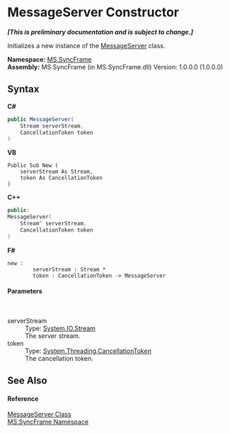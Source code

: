 # MessageServer Constructor 
 _**\[This is preliminary documentation and is subject to change.\]**_

Initializes a new instance of the <a href="f9ac6753-24e8-39a3-c2af-41be495e8274">MessageServer</a> class.

**Namespace:**&nbsp;<a href="de148c19-6fcd-6ea5-c13c-94525bd1dd5b">MS.SyncFrame</a><br />**Assembly:**&nbsp;MS.SyncFrame (in MS.SyncFrame.dll) Version: 1.0.0.0 (1.0.0.0)

## Syntax

**C#**<br />
``` C#
public MessageServer(
	Stream serverStream,
	CancellationToken token
)
```

**VB**<br />
``` VB
Public Sub New ( 
	serverStream As Stream,
	token As CancellationToken
)
```

**C++**<br />
``` C++
public:
MessageServer(
	Stream^ serverStream, 
	CancellationToken token
)
```

**F#**<br />
``` F#
new : 
        serverStream : Stream * 
        token : CancellationToken -> MessageServer
```


#### Parameters
&nbsp;<dl><dt>serverStream</dt><dd>Type: <a href="http://msdn2.microsoft.com/en-us/library/8f86tw9e" target="_blank">System.IO.Stream</a><br />The server stream.</dd><dt>token</dt><dd>Type: <a href="http://msdn2.microsoft.com/en-us/library/dd384802" target="_blank">System.Threading.CancellationToken</a><br />The cancellation token.</dd></dl>

## See Also


#### Reference
<a href="f9ac6753-24e8-39a3-c2af-41be495e8274">MessageServer Class</a><br /><a href="de148c19-6fcd-6ea5-c13c-94525bd1dd5b">MS.SyncFrame Namespace</a><br />
